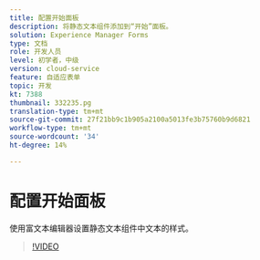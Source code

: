 ```yaml
---
title: 配置开始面板
description: 将静态文本组件添加到“开始”面板。
solution: Experience Manager Forms
type: 文档
role: 开发人员
level: 初学者，中级
version: cloud-service
feature: 自适应表单
topic: 开发
kt: 7388
thumbnail: 332235.pg
translation-type: tm+mt
source-git-commit: 27f21bb9c1b905a2100a5013fe3b75760b9d6821
workflow-type: tm+mt
source-wordcount: '34'
ht-degree: 14%

---
```



# 配置开始面板

使用富文本编辑器设置静态文本组件中文本的样式。

>[!VIDEO](https://video.tv.adobe.com/v/332235?quality=12&learn=on)

